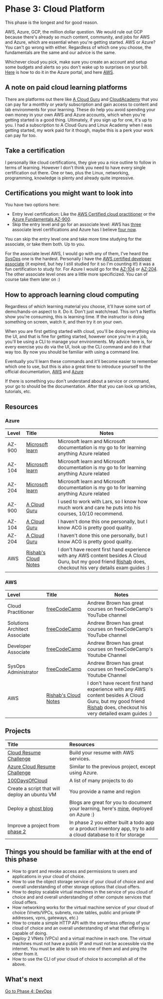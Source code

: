 # Phase 3: Cloud Platform

This phase is the longest and for good reason.

AWS, Azure, GCP, the million dollar question. We would rule out GCP because there's already so much content, community, and jobs for AWS and Azure, which are essential when you're getting started. AWS or Azure? You can't go wrong with either. Regardless of which one you choose, the fundamentals are the same and our advice is the same.

Whichever cloud you pick, make sure you create an account and setup some budgets and alerts so you don't wake up to surprises on your bill. [Here](https://youtu.be/FZD0s7KE83Y) is how to do it in the Azure portal, and here [AWS](https://www.youtube.com/watch?v=fvz0cphjHjg).

## A note on paid cloud learning platforms

There are platforms out there like [A Cloud Guru](https://acloudguru.com) and [CloudAcademy](https://cloudacademy.com) that you can pay for a monthly or yearly subscription and gain access to content and lab environments for your learning. These do help you avoid spending your own money in your own AWS and Azure accounts, which when you're getting started is a good thing. Ultimately, if you sign up for one, it's up to you. I had a subscription to A Cloud Guru and Linux Academy when I was getting started, my work paid for it though, maybe this is a perk your work can pay for too.

## Take a certification

I personally like cloud certifications, they give you a nice outline to follow in terms of learning. However I don't think you need to have every single certification out there. One or two, plus the Linux, networking, programming, knowledge is plenty and already quite impressive.

## Certifications you might want to look into

You have two options here:

- Entry level certification: Like the [AWS Certified cloud practitioner](https://aws.amazon.com/certification/certified-cloud-practitioner/) or the [Azure Fundamentals AZ-900](https://docs.microsoft.com/learn/certifications/exams/az-900).
- Skip the entry level and go for an associate level: AWS has [three](https://aws.amazon.com/certification/) associate level certifications and Azure has I believe [four now](https://docs.microsoft.com/learn/certifications/browse/?resource_type=certification&products=azure&terms=associate).

You can skip the entry level one and take more time studying for the associate, or take them both. Up to you.

For the associate level AWS, I would go with any of them, I've heard the [SysOps](https://aws.amazon.com/certification/certified-sysops-admin-associate/) one is the hardest. Personally I have the [AWS certified developer associate](https://aws.amazon.com/certification/certified-developer-associate/) (it expired, but hey I still studied for it so I'm counting it!) it was a fun certification to study for. For Azure I would go for the [AZ-104](https://docs.microsoft.com/learn/certifications/azure-administrator/) or [AZ-204](https://docs.microsoft.com/learn/certifications/azure-developer/). The other associate level ones are a little more specificized. You can of course take them later on :)

## How to approach learning cloud computing

Regardless of which learning material you choose, it'll have some sort of demo/hands-on aspect to it. Do it. Don't just watch/read. This isn't a Netflix show you're consuming, this is learning time. If the instructor is doing something on screen, watch it, and then try it on your own.

When you are first getting started with cloud, you'll be doing everything via the UI, and that is fine for getting started, however once you're in a job, you'll be using a CLI to manage your environments. My advice here is, for every exercise you do via the UI, look up the CLI command and do it that way too. By now you should be familiar with using a command line.

Eventually you'll learn these commands and it'll become easier to remember which one to use, but this is also a great time to introduce yourself to the official documentation, [AWS](https://docs.aws.amazon.com/index.html) and [Azure](https://docs.microsoft.com/azure/?product=featured)

If there is something you don't understand about a service or command, your go to should be the documentation. After that you can look up articles, tutorials, etc.

## Resources

### Azure

| Level  | Title                                                                                                 | Notes                                                                                                                                                                                         |
| :----- | :---------------------------------------------------------------------------------------------------- | --------------------------------------------------------------------------------------------------------------------------------------------------------------------------------------------- |
| AZ-900 | [Microsoft learn](https://docs.microsoft.com/learn/certifications/exams/az-900)                       | Microsoft learn and Microsoft documentation is my go to for learning anything Azure related                                                                                                   |
| AZ-104 | [Microsoft learn](https://docs.microsoft.com/learn/certifications/exams/az-104)                       | Microsoft learn and Microsoft documentation is my go to for learning anything Azure related                                                                                                   |
| AZ-204 | [Microsoft learn](https://docs.microsoft.com/learn/certifications/exams/az-204)                       | Microsoft learn and Microsoft documentation is my go to for learning anything Azure related                                                                                                   |
| AZ-900 | [A Cloud Guru](https://acloudguru.com/course/az-900-microsoft-azure-fundamentals)                     | I used to work with Lars, so I know how much work and care he puts into his courses, 10/10 recommend.                                                                                         |
| AZ-104 | [A Cloud Guru](https://acloudguru.com/course/az-104-microsoft-azure-administrator-certification-prep) | I haven't done this one personally, but I know ACG is pretty good quality.                                                                                                                    |
| AZ-204 | [A Cloud Guru](https://acloudguru.com/course/az-204-developing-solutions-for-microsoft-azure)         | I haven't done this one personally, but I know ACG is pretty good quality.                                                                                                                    |
| AWS    | [Rishab's Cloud Notes](https://rishabkumar7.github.io/CloudNotes/)                                    | I don't have recent first hand experience with any AWS content besides A Cloud Guru, but my good friend [Rishab](https://twitter.com/rishabk7) does, checkout his very details exam guides :) |

### AWS

| Level                         | Title                                              | Notes                                                                                                                                                                                          |
| :---------------------------- | :------------------------------------------------- | ---------------------------------------------------------------------------------------------------------------------------------------------------------------------------------------------- |
| Cloud Practitioner            | [freeCodeCamp](https://youtu.be/3hLmDS179YE)       | Andrew Brown has great courses on freeCodeCamp's YouTube channel                                                                                                                               |
| Solutions Architect Associate | [freeCodeCamp](https://youtu.be/Ia-UEYYR44s)       | Andrew Brown has great courses on freeCodeCamp's YouTube channel                                                                                                                               |
| Developer Associate           | [freeCodeCamp](https://youtu.be/RrKRN9zRBWs)       | Andrew Brown has great courses on freeCodeCamp's Youtube Channel                                                                                                                               |
| SysOps Administrator          | [freeCodeCamp](https://youtu.be/KX_AfyrhlgQ)       | Andrew Brown has great courses on freeCodeCamp's Youtube Channel                                                                                                                               |
| AWS                           | [Rishab's Cloud Notes](https://notes.rishab.cloud) | I don't have recent first hand experience with any AWS content besides A Cloud Guru, but my good friend [Rishab](https://twitter.com/rishabk7) does, checkout his very detailed exam guides :) |

## Projects

 | Title                                                                   | Resources                                                                                                   |
 | :---------------------------------------------------------------------- | :---------------------------------------------------------------------------------------------------------- |
 | [Cloud Resume Challenge](https://cloudresumechallenge.dev/)             | Build your resume with AWS services.                                                                        |
 | [Azure Cloud Resume Challenge](https://youtu.be/ieYrBWmkfno)            | Similar to the previous project, except using Azure.                                                        |
 | [100DaysOfCloud](https://github.com/100DaysOfCloud/100DaysOfCloudIdeas) | A list of many projects to do                                                                               |
 | Create a script that will deploy an ubuntu VM                           | You provide a name and region                                                                               |
 | Deploy a [ghost blog](https://ghost.org/docs/install/)                  | Blogs are great for you to document your learning, here's [mine](https:madebygps.com), deployed on Azure :) |
 | Improve a project from [phase 2](../phase2/README.md)               | In phase 2 you either built a todo app or a product inventory app, try to add a cloud database to it for storage |

## Things you should be familiar with at the end of this phase

- How to grant and revoke access and permissions to users and applications in your cloud of choice.
- How to use the object storage service of your cloud of choice and and overall understanding of other storage options that cloud offers.
- How to deploy scalable virtual machines in the service of you cloud of choice and and overall understanding of other compute services that cloud offers.
- How networking works for the virtual machine service of your cloud of choice (Vnets/VPCs, subnets, route tables, public and private IP addresses, vpns, gateways, etc.)
- How to create a simple HTTP API with the serverless offering of your cloud of choice and an overall understanding of what that offering is capable of doing.
- Deploy 2 VNets (VPCs) and a virtual machine in each one. The virtual machines must not have a public IP and must not be accessible via the internet. You must be able to ssh into one of them and  and ping the other from it.
- How to use the CLI of your cloud of choice to accomplish all of the above.

## What's next

[Go to Phase 4: DevOps](../phase4/README.md)
